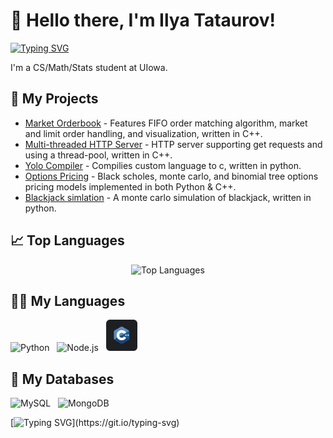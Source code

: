 # 👋 Hello there, I'm Ilya Tataurov!

[![Typing SVG](https://readme-typing-svg.demolab.com?font=Fira+Code&duration=2000&pause=1500&random=false&width=435&lines=Programming++<3;Quantitative+Finance+<3)](https://git.io/typing-svg)

I'm a CS/Math/Stats student at UIowa. 

## 🔭 My Projects

- [Market Orderbook](https://github.com/engineswap/cpp-orderbook) - Features FIFO order matching algorithm, market and limit order handling, and visualization, written in C++.
- [Multi-threaded HTTP Server](https://github.com/engineswap/http_server) - HTTP server supporting get requests and using a thread-pool, written in C++.
- [Yolo Compiler](https://github.com/engineswap/yolo_compiler.git) - Compilies custom language to c, written in python.
- [Options Pricing](https://github.com/engineswap/options-pricing) - Black scholes, monte carlo, and binomial tree options pricing models implemented in both Python & C++.
- [Blackjack simlation](https://github.com/engineswap/blackjack-simulation) - A monte carlo simulation of blackjack, written in python.

## 📈 Top Languages

<!-- GitHub Streak Stats -->
<p align="center">
  <img src="https://github-readme-stats.vercel.app/api/top-langs/?username=engineswap&theme=tokyonight&show_icons=true&hide_border=false&layout=compact" alt="Top Languages" style="width: 45%;">
</p>

## 👨‍💻 My Languages
![Python](https://ezicons.cftutorial.workers.dev/icons/?icons=skills-dark-python) &nbsp; ![Node.js](https://ezicons.cftutorial.workers.dev/icons/?icons=skills-dark-nodejs) &nbsp; <img src="https://raw.githubusercontent.com/asyncasad/ezicons/main/public/icons/skills/dark/c%2B%2B.svg" width="50" height="50">


## 🥞 My Databases 
![MySQL](https://ezicons.cftutorial.workers.dev/icons/?icons=skills-dark-mysql) &nbsp; ![MongoDB](https://ezicons.cftutorial.workers.dev/icons/?icons=skills-dark-mongodb) &nbsp; 


[![Typing SVG](https://readme-typing-svg.demolab.com/?lines=Thanks+for+stopping+by!)](https://git.io/typing-svg)
